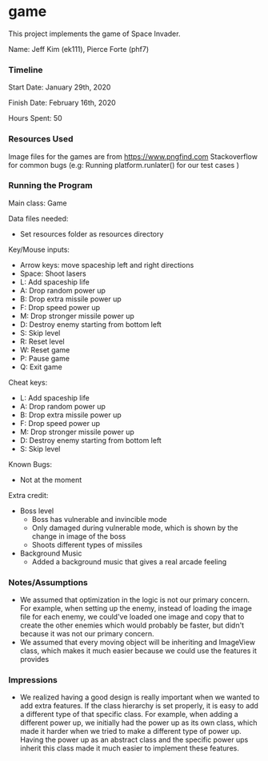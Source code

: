 game
====

This project implements the game of Space Invader.

Name: Jeff Kim (ek111), Pierce Forte (phf7)

### Timeline

Start Date: January 29th, 2020

Finish Date: February 16th, 2020

Hours Spent: 50

### Resources Used
Image files for the games are from https://www.pngfind.com
Stackoverflow for common bugs (e.g: Running platform.runlater() for our test cases )

### Running the Program

Main class:
Game

Data files needed: 
- Set resources folder as resources directory

Key/Mouse inputs:
- Arrow keys: move spaceship left and right directions
- Space: Shoot lasers
- L: Add spaceship life 
- A: Drop random power up
- B: Drop extra missile power up
- F: Drop speed power up 
- M: Drop stronger missile power up 
- D: Destroy enemy starting from bottom left
- S: Skip level
- R: Reset level 
- W: Reset game
- P: Pause game
- Q: Exit game

Cheat keys:
- L: Add spaceship life 
- A: Drop random power up
- B: Drop extra missile power up
- F: Drop speed power up 
- M: Drop stronger missile power up 
- D: Destroy enemy starting from bottom left
- S: Skip level

Known Bugs:
- Not at the moment

Extra credit:
- Boss level
    - Boss has vulnerable and invincible mode
    - Only damaged during vulnerable mode, which is shown by the change in image of the boss
    - Shoots different types of missiles 
- Background Music
    - Added a background music that gives a real arcade feeling

### Notes/Assumptions
- We assumed that optimization in the logic is not our primary concern. For example, when setting up the enemy, instead of loading 
the image file for each enemy, we could've loaded one image and copy that to create the other enemies which would probably be faster, 
but didn't because it was not our primary concern. 
- We assumed that every moving object will be inheriting and ImageView class, which makes it much easier because we could use the features it provides 
 

### Impressions
- We realized having a good design is really important when we wanted to add extra features. If the class hierarchy is set properly, 
it is easy to add a different type of that specific class. For example, when adding a different power up, we initially had the power up 
as its own class, which made it harder when we tried to make a different type of power up. Having the power up as an abstract class and 
the specific power ups inherit this class made it much easier to implement these features. 


